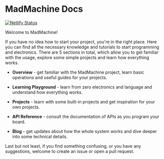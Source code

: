 # MadMachine Docs

[![Netlify Status](https://api.netlify.com/api/v1/badges/4a321e31-e30b-4e1a-ba89-5afffd6dc7bf/deploy-status)](https://app.netlify.com/sites/madmachine-docs/deploys)

Welcome to MadMachine!

If you have no idea how to start your project, you're in the right place. Here you can find all the necessary knowledge and tutorials to start programming and electronics. There are 5 sections in total, which allow you to get familiar with the usage, explore some simple projects and learn how everything works.

- **Overview** - get familiar with the MadMachine project, learn basic operations and useful guides for your projects.

- **Learning Playground** - learn from zero electronics and language and understand how everything works.

- **Projects** - learn with some built-in projects and get inspiration for your own projects. 

- **API Reference** - consult the documentation of APIs as you program your board.

- **Blog** - get updates about how the whole system works and dive deeper into some technical details.

Last but not least, if you find something confusing, or you have any suggestions, welcome to create an issue or open a pull request. 
